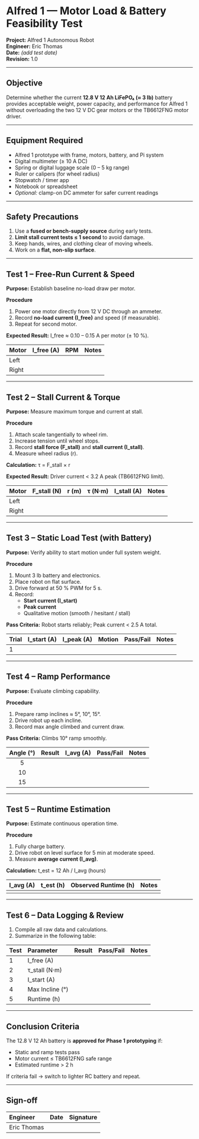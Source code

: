 # Alfred 1 — Motor Load & Battery Feasibility Test

**Project:** Alfred 1 Autonomous Robot  
**Engineer:** Eric Thomas  
**Date:** _(add test date)_  
**Revision:** 1.0

---

## Objective
Determine whether the current **12.8 V 12 Ah LiFePO₄ (≈ 3 lb)** battery provides acceptable weight, power capacity, and performance for Alfred 1 without overloading the two 12 V DC gear motors or the TB6612FNG motor driver.

---

## Equipment Required
- Alfred 1 prototype with frame, motors, battery, and Pi system
- Digital multimeter (≥ 10 A DC)
- Spring or digital luggage scale (0 – 5 kg range)
- Ruler or calipers (for wheel radius)
- Stopwatch / timer app
- Notebook or spreadsheet
- *Optional:* clamp-on DC ammeter for safer current readings

---

## Safety Precautions
1. Use a **fused or bench-supply source** during early tests.  
2. **Limit stall current tests ≤ 1 second** to avoid damage.  
3. Keep hands, wires, and clothing clear of moving wheels.  
4. Work on a **flat, non-slip surface**.

---

## Test 1 – Free-Run Current & Speed
**Purpose:** Establish baseline no-load draw per motor.

**Procedure**
1. Power one motor directly from 12 V DC through an ammeter.  
2. Record **no-load current (I_free)** and speed (if measurable).  
3. Repeat for second motor.

**Expected Result:** I_free ≈ 0.10 – 0.15 A per motor (± 10 %).

| Motor | I_free (A) | RPM | Notes |
|:------|:-----------:|:----:|:------|
| Left |             |     |     |
| Right |             |     |     |

---

## Test 2 – Stall Current & Torque
**Purpose:** Measure maximum torque and current at stall.

**Procedure**
1. Attach scale tangentially to wheel rim.  
2. Increase tension until wheel stops.  
3. Record **stall force (F_stall)** and **stall current (I_stall)**.  
4. Measure wheel radius (r).

**Calculation:**  τ = F_stall × r

**Expected Result:** Driver current < 3.2 A peak (TB6612FNG limit).

| Motor | F_stall (N) | r (m) | τ (N·m) | I_stall (A) | Notes |
|:------|:-------------:|:-----:|:---------:|:-------------:|:------|
| Left |     |     |     |     |     |
| Right |     |     |     |     |     |

---

## Test 3 – Static Load Test (with Battery)
**Purpose:** Verify ability to start motion under full system weight.

**Procedure**
1. Mount 3 lb battery and electronics.  
2. Place robot on flat surface.  
3. Drive forward at 50 % PWM for 5 s.  
4. Record:
   - **Start current (I_start)**
   - **Peak current**
   - Qualitative motion (smooth / hesitant / stall)

**Pass Criteria:** Robot starts reliably; Peak current < 2.5 A total.

| Trial | I_start (A) | I_peak (A) | Motion | Pass/Fail | Notes |
|:-------|:------------:|:-----------:|:-------:|:-----------:|:------|
| 1 |     |     |     |     |     |

---

## Test 4 – Ramp Performance
**Purpose:** Evaluate climbing capability.

**Procedure**
1. Prepare ramp inclines ≈ 5°, 10°, 15°.  
2. Drive robot up each incline.  
3. Record max angle climbed and current draw.

**Pass Criteria:** Climbs 10° ramp smoothly.

| Angle (°) | Result | I_avg (A) | Pass/Fail | Notes |
|:-----------:|:-------:|:-----------:|:-----------:|:------|
| 5 |     |     |     |     |
| 10 |     |     |     |     |
| 15 |     |     |     |     |

---

## Test 5 – Runtime Estimation
**Purpose:** Estimate continuous operation time.

**Procedure**
1. Fully charge battery.  
2. Drive robot on level surface for 5 min at moderate speed.  
3. Measure **average current (I_avg)**.  

**Calculation:**  t_est = 12 Ah / I_avg  (hours)

| I_avg (A) | t_est (h) | Observed Runtime (h) | Notes |
|:-----------:|:----------:|:--------------------:|:------|
|     |     |     |     |

---

## Test 6 – Data Logging & Review
1. Compile all raw data and calculations.  
2. Summarize in the following table:

| Test | Parameter | Result | Pass/Fail | Notes |
|:------|:------------|:---------|:-----------:|:------|
| 1 | I_free (A) |     |     |     |
| 2 | τ_stall (N·m) |     |     |     |
| 3 | I_start (A) |     |     |     |
| 4 | Max Incline (°) |     |     |     |
| 5 | Runtime (h) |     |     |     |

---

## Conclusion Criteria
The 12.8 V 12 Ah battery is **approved for Phase 1 prototyping** if:
- Static and ramp tests pass  
- Motor current ≤ TB6612FNG safe range  
- Estimated runtime > 2 h  

If criteria fail → switch to lighter RC battery and repeat.

---

## Sign-off
| Engineer | Date | Signature |
|:----------|:------|:-----------|
| Eric Thomas |     |     |
